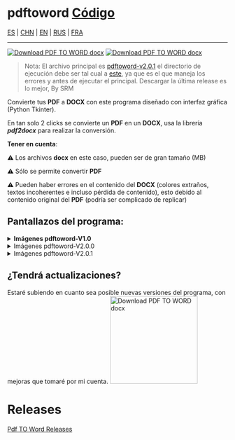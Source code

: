 # pdftoword [Código](./code/)

[ES](README.md) | [CHN](README/readme_pdftoword_chn.md) | [EN](README/readme_pdftoword_en.md) | [RUS](README/readme_pdftoword_rus.md) | [FRA](README/readme_pdftoword_fra.md)

---

[![Download PDF TO WORD docx](https://a.fsdn.com/con/app/sf-download-button)](https://sourceforge.net/projects/pdf-to-word-docx/files/latest/download)
[![Download PDF TO WORD docx](https://img.shields.io/sourceforge/dm/pdf-to-word-docx.svg)](https://sourceforge.net/projects/pdf-to-word-docx/files/latest/download)

> Nota: El archivo principal es [pdftoword-v2.0.1](code/pdftoword-v2.1.0.pyc) el directorio de ejecución debe ser tal cual a [este](code), ya que es el que maneja los errores y antes de ejecutar el principal. Descargar la última release es lo mejor, By SRM

Convierte tus **PDF** a **DOCX** con este programa diseñado con interfaz gráfica (Python Tkinter).

En tan solo 2 clicks se convierte un **PDF** en un **DOCX**, usa la librería **_pdf2docx_** para realizar la conversión.

**Tener en cuenta**:

⚠ Los archivos **docx** en este caso, pueden ser de gran tamaño (MB)

⚠ Sólo se permite convertir **PDF**

⚠ Pueden haber errores en el contenido del **DOCX** (colores extraños, textos incoherentes e incluso pérdida de contenido), esto debido al contenido original del **PDF** (podría ser complicado de replicar)

## Pantallazos del programa:

<details>
    <summary><strong>Imágenes pdftoword-V1.0</strong></summary>
    <div>
        <p>Imagen 1:</p>
        <image name="img1" src="https://github.com/tutosrivegamerLQ/images-projects-srm-trg/raw/main/img-pdftoword/v1.0-Alpha/v1alpha-1.png">
    </div>
    <div>
        <p>Imagen 2:</p>
        <image name="img2" src="https://github.com/tutosrivegamerLQ/images-projects-srm-trg/raw/main/img-pdftoword/v1.0-Alpha/v1alpha-2.png">
    </div>
    <div>
        <p>Imagen 3:</p>
        <image name="img3" src="https://github.com/tutosrivegamerLQ/images-projects-srm-trg/raw/main/img-pdftoword/v1.0-Alpha/v1alpha-3.png">
    </div>
</details>

<details>
    <summary>Imágenes pdftoword-V2.0.0</summary>
    <p>Imagen 1:</p>
    <image src="https://github.com/tutosrivegamerLQ/images-projects-srm-trg/raw/main/img-pdftoword/v2.0.0-IMG/v2.0.0-1.webp">
    <p>Imagen 2:</p>
    <image src="https://github.com/tutosrivegamerLQ/images-projects-srm-trg/raw/main/img-pdftoword/v2.0.0-IMG/v2.0.0-2.webp">
    <p>Imagen 3:</p>
    <image src="https://github.com/tutosrivegamerLQ/images-projects-srm-trg/raw/main/img-pdftoword/v2.0.0-IMG/v2.0.0-3.webp">
    <p>Imagen 4:</p>
    <image src="https://github.com/tutosrivegamerLQ/images-projects-srm-trg/raw/main/img-pdftoword/v2.0.0-IMG/v2.0.0-4.webp">
    <p>Imagen 5:</p>
    <image src="https://github.com/tutosrivegamerLQ/images-projects-srm-trg/raw/main/img-pdftoword/v2.0.0-IMG/v2.0.0-5.webp">
</details>

<details>
    <summary>Imágenes pdftoword-V2.0.1</summary>
    <p>Imagen 1:</p>
    <image src="https://github.com/tutosrivegamerLQ/images-projects-srm-trg/raw/main/img-pdftoword/v2.0.1-IMG/v2.0.1-1.png">
    <p>Imagen 2:</p>
    <image src="https://github.com/tutosrivegamerLQ/images-projects-srm-trg/raw/main/img-pdftoword/v2.0.1-IMG/v2.0.1-2.png">
</details>

## ¿Tendrá actualizaciones?

Estaré subiendo en cuanto sea posible nuevas versiones del programa, con mejoras que tomaré por mi cuenta.
<a href="https://sourceforge.net/p/pdf-to-word-docx/"><img alt="Download PDF TO WORD docx" src="https://sourceforge.net/sflogo.php?type=17&amp;group_id=3784635" width=200></a>

# Releases

<a href="https://github.com/tutosrivegamerLQ/pdftoword/releases/">Pdf TO Word Releases</a>
